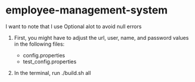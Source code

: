 # employee-management-system

I want to note that I use Optional<T> alot to avoid null errors

1. First, you might have to adjust the url, user, name, and password values in the following files:

   - config.properties
   - test_config.properties

2. In the terminal, run
   ./build.sh all
